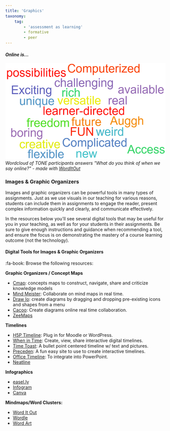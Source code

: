 ```yaml
---
title: 'Graphics'
taxonomy:
    tag:
        - 'assessment as learning'
        - formative
        - peer
---
```


#### *Online is...*

![](online-adjectives.png)
*Wordcloud of TONE participants answers "What do you think of when we say online?" - made with [WordItOut](https://worditout.com/)*

### Images & Graphic Organizers

Images and graphic organizers can be powerful tools in many types of assignments. Just as we use visuals in our teaching for various reasons, students can include them in assignments to engage the reader, present complex information quickly and clearly, and communicate effectively.

In the resources below you'll see several digital tools that may be useful for you in your teaching, as well as for your students in their assignments.  Be sure to give enough instructions and guidance when recommending a tool, and ensure the focus is on demonstrating the mastery of a course learning outcome (not the technology).

#### Digital Tools for Images & Graphic Organizers

:fa-book: Browse the following resources:

**Graphic Organizers / Concept Maps**
- [Cmap](https://cmap.ihmc.us/): concepts maps to construct, navigate, share and criticize knowledge models
- [Mind Meister](https://www.mindmeister.com/): Collaborate on mind maps in real time.
- [Draw Io](https://app.diagrams.net/): create diagrams by dragging and dropping pre-existing icons and shapes from a menu
- [Cacoo](https://cacoo.com/): Create diagrams online real time collaboration.
- [ZeeMaps](https://www.zeemaps.com/)

**Timelines**
- [H5P Timeline](https://h5p.org/timeline): Plug in for Moodle or WordPress.
- [When in Time](http://ww7.whenintime.com/): Create, view, share interactive digital timelines.
- [Time Toast](https://www.timetoast.com/): A bullet point centered timeline w/ text and pictures.
- [Preceden](https://www.preceden.com/?utm_source=timerime&utm_campaign=homepage): A fun easy site to use to create interactive timelines.
- [Office Timeline](https://www.officetimeline.com/): To integrate into PowerPoint.
- [Neatline](http://neatline.org/)

**Infographics**
- [easel.ly](http://www.easel.ly/)
- [Infogram](https://infogram.com/)
- [Canva](https://www.canva.com/create/infographics/)

**Mindmaps/Word Clusters:**
- [Word It Out](http://worditout.com/)
- [Wordle](http://www.wordle.net/)
- [Word Art](https://wordart.com/)
